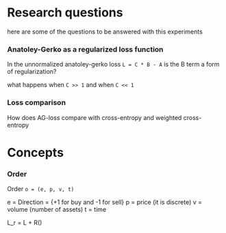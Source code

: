 # Research questions

here are some of the questions to be answered with this experiments

### Anatoley-Gerko as a regularized loss function

In the unnormalized anatoley-gerko loss `L = C * B - A` is the B term a form of regularization?

what happens when `C >> 1` and when `C << 1`

### Loss comparison

How does AG-loss compare with cross-entropy and weighted cross-entropy

# Concepts

### Order

Order `o = (e, p, v, t)`

e = Direction = {+1 for buy and -1 for sell}
p = price (it is discrete)
v = volume (number of assets)
t = time

L_r = L + R()

